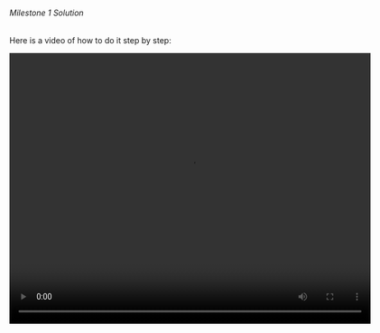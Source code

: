 ###### Milestone 1 Solution

Here is a video of how to do it step by step:

<video width="640" height="480" controls preload>
  <source src="/robot-landing/m1-1.mp4" type="video/mp4">
  Your browser does not support the video tag.
</video>





